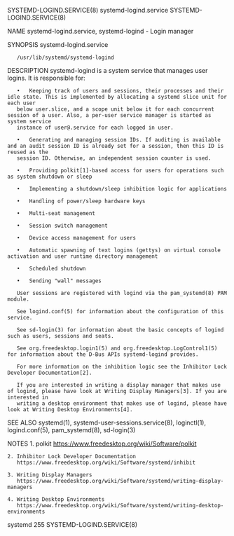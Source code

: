 SYSTEMD-LOGIND.SERVICE(8)					    systemd-logind.service					     SYSTEMD-LOGIND.SERVICE(8)

NAME
       systemd-logind.service, systemd-logind - Login manager

SYNOPSIS
       systemd-logind.service

       /usr/lib/systemd/systemd-logind

DESCRIPTION
       systemd-logind is a system service that manages user logins. It is responsible for:

       •   Keeping track of users and sessions, their processes and their idle state. This is implemented by allocating a systemd slice unit for each user
	   below user.slice, and a scope unit below it for each concurrent session of a user. Also, a per-user service manager is started as system service
	   instance of user@.service for each logged in user.

       •   Generating and managing session IDs. If auditing is available and an audit session ID is already set for a session, then this ID is reused as the
	   session ID. Otherwise, an independent session counter is used.

       •   Providing polkit[1]-based access for users for operations such as system shutdown or sleep

       •   Implementing a shutdown/sleep inhibition logic for applications

       •   Handling of power/sleep hardware keys

       •   Multi-seat management

       •   Session switch management

       •   Device access management for users

       •   Automatic spawning of text logins (gettys) on virtual console activation and user runtime directory management

       •   Scheduled shutdown

       •   Sending "wall" messages

       User sessions are registered with logind via the pam_systemd(8) PAM module.

       See logind.conf(5) for information about the configuration of this service.

       See sd-login(3) for information about the basic concepts of logind such as users, sessions and seats.

       See org.freedesktop.login1(5) and org.freedesktop.LogControl1(5) for information about the D-Bus APIs systemd-logind provides.

       For more information on the inhibition logic see the Inhibitor Lock Developer Documentation[2].

       If you are interested in writing a display manager that makes use of logind, please have look at Writing Display Managers[3]. If you are interested in
       writing a desktop environment that makes use of logind, please have look at Writing Desktop Environments[4].

SEE ALSO
       systemd(1), systemd-user-sessions.service(8), loginctl(1), logind.conf(5), pam_systemd(8), sd-login(3)

NOTES
	1. polkit
	   https://www.freedesktop.org/wiki/Software/polkit

	2. Inhibitor Lock Developer Documentation
	   https://www.freedesktop.org/wiki/Software/systemd/inhibit

	3. Writing Display Managers
	   https://www.freedesktop.org/wiki/Software/systemd/writing-display-managers

	4. Writing Desktop Environments
	   https://www.freedesktop.org/wiki/Software/systemd/writing-desktop-environments

systemd 255															     SYSTEMD-LOGIND.SERVICE(8)
